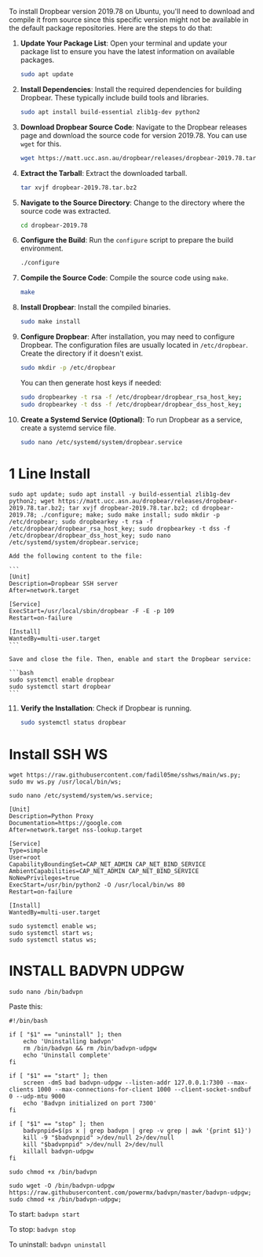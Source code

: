 To install Dropbear version 2019.78 on Ubuntu, you'll need to download and compile it from source since this specific version might not be available in the default package repositories. Here are the steps to do that:

1. **Update Your Package List**:
   Open your terminal and update your package list to ensure you have the latest information on available packages.

   ```bash
   sudo apt update
   ```

2. **Install Dependencies**:
   Install the required dependencies for building Dropbear. These typically include build tools and libraries.

   ```bash
   sudo apt install build-essential zlib1g-dev python2
   ```

3. **Download Dropbear Source Code**:
   Navigate to the Dropbear releases page and download the source code for version 2019.78. You can use `wget` for this.

   ```bash
   wget https://matt.ucc.asn.au/dropbear/releases/dropbear-2019.78.tar.bz2
   ```

4. **Extract the Tarball**:
   Extract the downloaded tarball.

   ```bash
   tar xvjf dropbear-2019.78.tar.bz2
   ```

5. **Navigate to the Source Directory**:
   Change to the directory where the source code was extracted.

   ```bash
   cd dropbear-2019.78
   ```

6. **Configure the Build**:
   Run the `configure` script to prepare the build environment.

   ```bash
   ./configure
   ```

7. **Compile the Source Code**:
   Compile the source code using `make`.

   ```bash
   make
   ```

8. **Install Dropbear**:
   Install the compiled binaries.

   ```bash
   sudo make install
   ```

9. **Configure Dropbear**:
   After installation, you may need to configure Dropbear. The configuration files are usually located in `/etc/dropbear`. Create the directory if it doesn't exist.

   ```bash
   sudo mkdir -p /etc/dropbear
   ```

   You can then generate host keys if needed:

   ```bash
   sudo dropbearkey -t rsa -f /etc/dropbear/dropbear_rsa_host_key;
   sudo dropbearkey -t dss -f /etc/dropbear/dropbear_dss_host_key;
   ```

10. **Create a Systemd Service (Optional)**:
    To run Dropbear as a service, create a systemd service file.

    ```bash
    sudo nano /etc/systemd/system/dropbear.service
    ```

# 1 Line Install
```
sudo apt update; sudo apt install -y build-essential zlib1g-dev python2; wget https://matt.ucc.asn.au/dropbear/releases/dropbear-2019.78.tar.bz2; tar xvjf dropbear-2019.78.tar.bz2; cd dropbear-2019.78; ./configure; make; sudo make install; sudo mkdir -p /etc/dropbear; sudo dropbearkey -t rsa -f /etc/dropbear/dropbear_rsa_host_key; sudo dropbearkey -t dss -f /etc/dropbear/dropbear_dss_host_key; sudo nano /etc/systemd/system/dropbear.service;
```

    Add the following content to the file:

    ```
    [Unit]
    Description=Dropbear SSH server
    After=network.target

    [Service]
    ExecStart=/usr/local/sbin/dropbear -F -E -p 109
    Restart=on-failure

    [Install]
    WantedBy=multi-user.target
    ```

    Save and close the file. Then, enable and start the Dropbear service:

    ```bash
    sudo systemctl enable dropbear
    sudo systemctl start dropbear
    ```

11. **Verify the Installation**:
    Check if Dropbear is running.

    ```bash
    sudo systemctl status dropbear
    ```



# Install SSH WS

```
wget https://raw.githubusercontent.com/fadil05me/sshws/main/ws.py;
sudo mv ws.py /usr/local/bin/ws;
```


```
sudo nano /etc/systemd/system/ws.service;
```

```
[Unit]
Description=Python Proxy
Documentation=https://google.com
After=network.target nss-lookup.target

[Service]
Type=simple
User=root
CapabilityBoundingSet=CAP_NET_ADMIN CAP_NET_BIND_SERVICE
AmbientCapabilities=CAP_NET_ADMIN CAP_NET_BIND_SERVICE
NoNewPrivileges=true
ExecStart=/usr/bin/python2 -O /usr/local/bin/ws 80
Restart=on-failure

[Install]
WantedBy=multi-user.target
```

```
sudo systemctl enable ws;
sudo systemctl start ws;
sudo systemctl status ws;
```


# INSTALL BADVPN UDPGW

```
sudo nano /bin/badvpn
```

Paste this:
```
#!/bin/bash

if [ "$1" == "uninstall" ]; then
    echo 'Uninstalling badvpn'
    rm /bin/badvpn && rm /bin/badvpn-udpgw
    echo 'Uninstall complete'
fi

if [ "$1" == "start" ]; then
    screen -dmS bad badvpn-udpgw --listen-addr 127.0.0.1:7300 --max-clients 1000 --max-connections-for-client 1000 --client-socket-sndbuf 0 --udp-mtu 9000
    echo 'Badvpn initialized on port 7300'
fi

if [ "$1" == "stop" ]; then
    badvpnpid=$(ps x | grep badvpn | grep -v grep | awk '{print $1}')
    kill -9 "$badvpnpid" >/dev/null 2>/dev/null
    kill "$badvpnpid" >/dev/null 2>/dev/null
    killall badvpn-udpgw
fi

```

```
sudo chmod +x /bin/badvpn
```

```
sudo wget -O /bin/badvpn-udpgw https://raw.githubusercontent.com/powermx/badvpn/master/badvpn-udpgw;
sudo chmod +x /bin/badvpn-udpgw;
```
To start: ```badvpn start```

To stop: ```badvpn stop```

To uninstall: ```badvpn uninstall```
